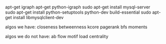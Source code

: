 apt-get igraph
apt-get python-igraph
sudo apt-get install mysql-server
sudo apt-get install python-setuptools python-dev build-essential
sudo apt-get install libmysqlclient-dev



algos we have:
closeness
betweenness
kcore
pagerank
bfs moments


algos we do not have:
ab
flow
motif
load centrality

